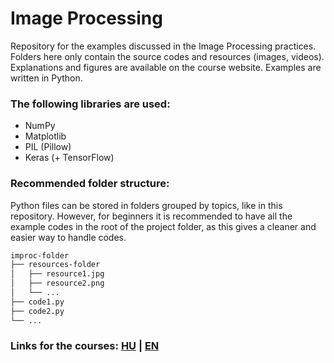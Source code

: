 # Image Processing
Repository for the examples discussed in the Image Processing practices. Folders here only contain the source codes and resources (images, videos). Explanations and figures are available on the course website. Examples are written in Python.

### The following libraries are used:
- NumPy
- Matplotlib
- PIL (Pillow)
- Keras (+ TensorFlow)

### Recommended folder structure:

Python files can be stored in folders grouped by topics, like in this repository. However, for beginners it is recommended to have all the example codes in the root of the project folder, as this gives a cleaner and easier way to handle codes.

```bash
improc-folder
├── resources-folder
│   ├── resource1.jpg
│   ├── resource2.png
│   └── ...
├── code1.py
├── code2.py
└── ...
```

### Links for the courses: [HU](https://szilagyipeti.hu/imgproc/content.html) | [EN](https://szilagyipeti.hu/imgproc/content-en.html)
